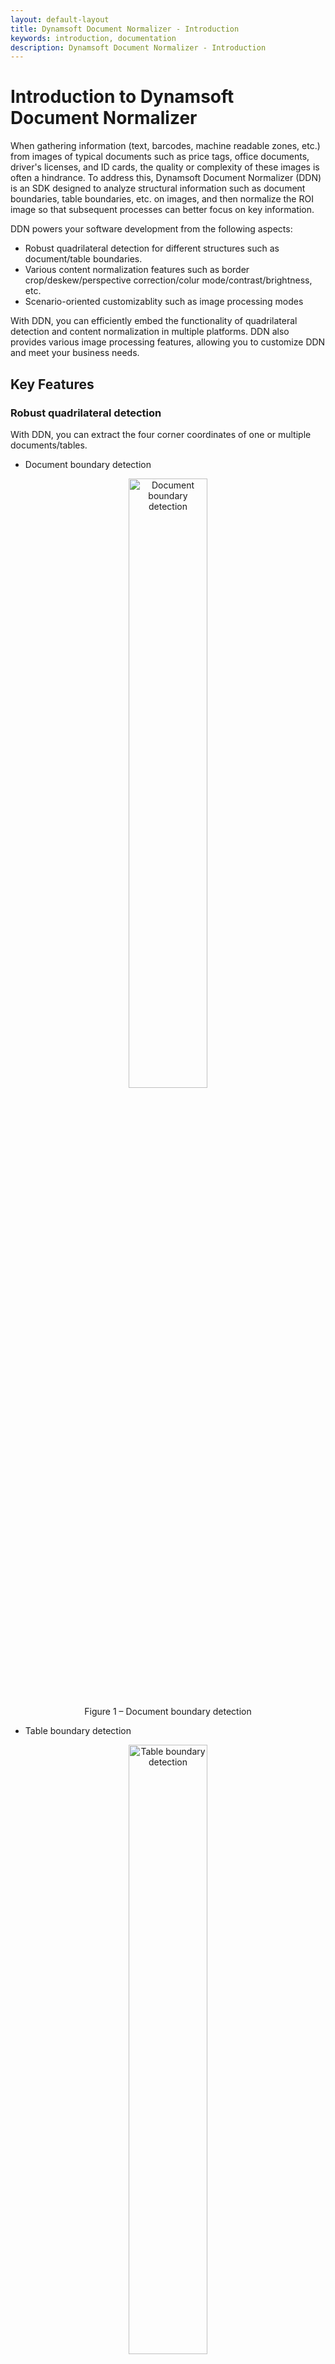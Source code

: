 ```yaml
---
layout: default-layout
title: Dynamsoft Document Normalizer - Introduction
keywords: introduction, documentation
description: Dynamsoft Document Normalizer - Introduction
---
```


# Introduction to Dynamsoft Document Normalizer

When gathering information (text, barcodes, machine readable zones, etc.) from images of typical documents such as price tags, office documents, driver's licenses, and ID cards, the quality or complexity of these images is often a hindrance. To address this, Dynamsoft Document Normalizer (DDN) is an SDK designed to analyze structural information such as document boundaries, table boundaries, etc. on images, and then normalize the ROI image so that subsequent processes can better focus on key information.

DDN powers your software development from the following aspects:

- Robust quadrilateral detection for different structures such as document/table boundaries.
- Various content normalization features such as border crop/deskew/perspective correction/colur mode/contrast/brightness, etc.
- Scenario-oriented customizablity such as image processing modes

With DDN, you can efficiently embed the functionality of quadrilateral detection and content normalization in multiple platforms. DDN also provides various image processing features, allowing you to customize DDN and meet your business needs.

## Key Features

### Robust quadrilateral detection

With DDN, you can extract the four corner coordinates of one or multiple documents/tables.

- Document boundary detection

<div align="center">
   <p><img src="assets/document-boundary-detection.jpg" alt="Document boundary detection" width="50%" /></p>
   <p>Figure 1 – Document boundary detection</p>
</div>

- Table boundary detection

<div align="center">
   <p><img src="assets/table-boundary-detection.jpg" alt="Table boundary detection" width="50%" /></p>
   <p>Figure 2 – Table boundary detection</p>
</div>

- Multiple boundaries in one detection

<div align="center">
   <p><img src="assets/multiple-boundaries-detection.jpg" alt="Multiple boundaries detection" width="50%" /></p>
   <p>Figure 3 – Multiple boundaries in one detection</p>
</div>

Don’t worry if your documents/tables are blurry, damaged, too colorful or peculiar in any way. DDN provides various image processing settings for ful customization. Our default settings are sufficient for most cases. However, additional tweaks can be made for your specific cases to achieve greater speed and accuracy.

### Various content normalization features

Do you want to convert a document photo that is randomly taken, to a document image that looks like a carefully scanned document? With DDN, you can easily extract documents from photos, and normalize them in various ways.

- Border crop

Trims the current image, removing the space around the borders.

- Deskew

It is usually used to straighten scanned documents. Deskewing is the process of removing skew by rotating the image by the same degree but in the opposite direction.

- Perspective correction

It is usually used to correct perspective distortion introduced by the camera’s perspective relation to the target.

- Colour mode

Change the colour space of the output normalized image. DDN supports outputting colour, grayscale and binary images.

<div align="center">
   <p><img src="assets/color-mode-image.jpg" alt="Original image" width="100%" /></p>
   <p>Figure 4 – Original image and output colour/grayscale/binary image</p>
</div>

- Brightness and Contrast

Adjust the brightness and contrast of the output normalized image.

### Scenario-oriented customizablity

In order to cope with various scenarios, DDN provides a variety of image processing modes at each stage of the algorithm process to maintain great scalability.

For example, [`BinarizationModes`]({{site.parameters_reference }}binarization-modes.html) provides several image binarization methods and [`RegionPredetectionModes`]({{site.parameters_reference }}region-predetection-modes.html) provides different pre-detection methods to help locate the ROI.

These modes can be configured not only through API but also through a configuration template (as file, string, JSON etc.). Furthermore, the implementation of these modes can be customized according to customer scenarios to seamlessly integrated with customer's project.

## How to Use

### Overview of DDN SDK Modules

DDN SDK consists of four modules as shown in the following table. This structure is shared between all platform versions of DDN SDK, which makes it easier to integrate and support multiple operating systems in your apps.

Table 1 – Modules description of the SDK

| Module Name | Description | Primary Classes |
| ---- | ----------- |-------|
| **DynamsoftDocumentNormalizer** | Provide APIs related to quad detection and various content normalization. | **DocumentNormalizer** |
| **DynamsoftIntermediateResult** | The common intermediate result library of Dynamsoft's capture vision SDKs, including all intermediate results produced in the process of decoding a barcode, recognizing a label or normalizing a document. | **The APIs are for internal use only and is not public yet**|
| **DynamsoftImageProcessing** | The image processing library of Dynamsoft's capture vision SDKs, including image processing algorithms and APIs. | **The APIs are for internal use only and is not public yet**|
| **DynamsoftCore**  | The core library of Dynamsoft's capture vision SDKs, including common basic structure and license related APIs. | **LicenseManager**<br/>**...**|

The primary class in DDN SDK:

- **DocumentNormalizer**: It supports quad detection and image normalization for still pictures and live video. Common detections include document/table boundary detection. Common normalizations include border crop/deskew/perspective correction/colour mode/brightness and contrast.

### Quick Start for Mobile Scenarios

In real life, document quad detection and content normalization often occurs in mobile catpure scenarios. In order to simplify the integration cost of camera control, camera preview and interactive editing functions etc., we recommend that you use <a href="https://www.dynamsoft.com/camera-enhancer/docs/introduction/" target="_blank">Dynamsoft Camera Enhancer(DCE) SDK</a> with DDN to complete the document detection and normalization on the mobile side. The DCE SDK provides three primary classes:

- **CameraEnhancer**: It provides camera control, video buffering, frame filtering and fast mode functions for quick camera integration.
- **DCECameraView**: It is designed to display the camera preview, overlay, scan region, etc.
- **DCEImageEditorView**: It supports still image preview, graphics(rectangle, quadrilateral, text etc.) display and outputs the coordinates of interactively adjusted vertices of border sides, which can be used by DDN SDK.

The easiest steps to integrate DDN and DCE into your application are as follows：

1. Add the DDN and DCE libraries and their dependencies to your project.
2. Initialize the license via `LicenseManger`.
3. Display the camera preview by creating an instance of `DCECameraView` and binding it to a new instance of `CameraEnhancer`.
4. Create an instance of `DocumentNormalizer` and set the instance of `CameraEnhancer` as the image source.
5. Register a quad detection result listener to receive detection events. You can obtain the detected quads and the corresponding image in the callback function.
6. If you want to make additional manual adjustments to the detected quads, preview the captured image and detected quads in `DCEImageEditorView`, which also provides the user with a magnified view to move points precisely.
7. Use the selected quad output by `DCEImageEditorView` to normalize the captured image according to your application's needs.

## Usage scenarios

### Retail

In retail, DDN can help detect the price label boundaries or table boundaries in images. Additionally, the extracted images can be used for OCR engine recognition to extract text information.

### Identity Documents

In many scenarios, identity documents such as id card/passport need to be quickly located and identified. However, the captured images of id card/passport might not be uniformed. You may encounter images taken with different angles, lightings, clearness…etc. With DDN, you can detect the the boundaries of identity document images and normalize the ROI with ease. Therefore, the information extraction of ID document images will become easier.

### Document scanning and archiving

In government or large corporations, we want to keep an electronic version of paper documents. We often do so by taking photos or scanning of the documents. However, the captured document images might not be uniformed. You may encounter images taken with different angles, lightings, clearness…etc. With DDN, you can normalize the document images with ease. DDN also provides various settings so you can customize the outcome of the normalized document image to meet your needs.

## Cross-Platform Programming Languages

DDN is designed to be cross-platform. The core of DDN is written in C/C++ for performance. The library is wrapped for Java, Objective-C and other programming languages so that users can use DDN on iOS, Android, Windows, and Linux. Below is a list of supported OSes and corresponding programming languages:

| OS            | Programming Language |
|---------------|----------------------|
|Windows        | C/C++                |
|Linux          | C/C++                |
|Android        | Java                 |
|iOS            | Swift/Objective-C    |
